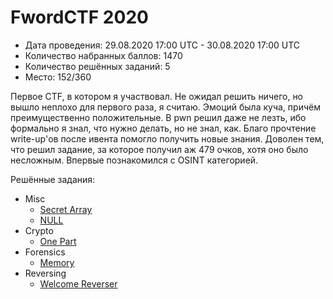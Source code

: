 # FwordCTF 2020

* Дата проведения: 29.08.2020 17:00 UTC - 30.08.2020 17:00 UTC
* Количество набранных баллов: 1470
* Количество решённых заданий: 5
* Место: 152/360

Первое CTF, в котором я участвовал. Не ожидал решить ничего, но вышло неплохо для первого раза, я считаю.
Эмоций была куча, причём преимущественно положительные. В pwn решил даже не лезть, ибо формально я знал, что 
нужно делать, но не знал, как. Благо прочтение write-up'ов после ивента помогло получить новые знания. Доволен тем, 
что решил задание, за которое получил аж 479 очков, хотя оно было несложным. Впервые познакомился с OSINT категорией.

Решённые задания:
* Misc
  * [Secret Array](./Misc/Secret%20Array)
  * [NULL](./Misc/NULL)
* Crypto
  * [One Part](./Crypto/One%20Part)
* Forensics
  * [Memory](./Forensics/Memory)
* Reversing
  * [Welcome Reverser](./Reversing/Welcome%20Reverser)
